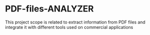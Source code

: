 # PDF-files-ANALYZER
This project scope is related to extract information from PDF files and integrate it with different tools used on commercial applications
